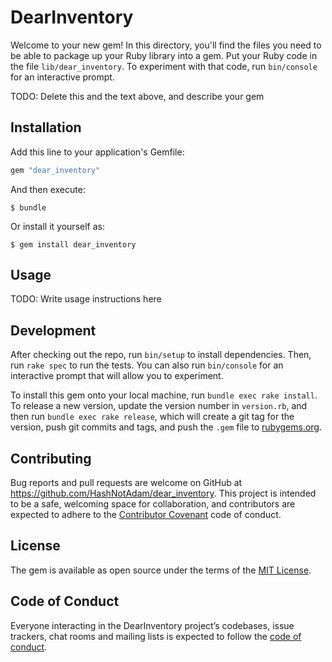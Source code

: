 # DearInventory

Welcome to your new gem! In this directory, you'll find the files you need to be able to package up your Ruby library into a gem. Put your Ruby code in the file `lib/dear_inventory`. To experiment with that code, run `bin/console` for an interactive prompt.

TODO: Delete this and the text above, and describe your gem

## Installation

Add this line to your application's Gemfile:

```ruby
gem "dear_inventory"
```

And then execute:

    $ bundle

Or install it yourself as:

    $ gem install dear_inventory

## Usage

TODO: Write usage instructions here

## Development

After checking out the repo, run `bin/setup` to install dependencies. Then, run `rake spec` to run the tests. You can also run `bin/console` for an interactive prompt that will allow you to experiment.

To install this gem onto your local machine, run `bundle exec rake install`. To release a new version, update the version number in `version.rb`, and then run `bundle exec rake release`, which will create a git tag for the version, push git commits and tags, and push the `.gem` file to [rubygems.org](https://rubygems.org).

## Contributing

Bug reports and pull requests are welcome on GitHub at https://github.com/HashNotAdam/dear_inventory. This project is intended to be a safe, welcoming space for collaboration, and contributors are expected to adhere to the [Contributor Covenant](http://contributor-covenant.org) code of conduct.

## License

The gem is available as open source under the terms of the [MIT License](https://opensource.org/licenses/MIT).

## Code of Conduct

Everyone interacting in the DearInventory project’s codebases, issue trackers, chat rooms and mailing lists is expected to follow the [code of conduct](https://github.com/HashNotAdam/dear_inventory/blob/master/CODE_OF_CONDUCT.md).
